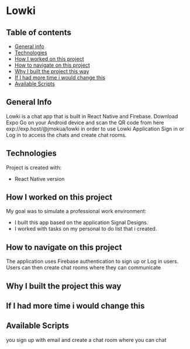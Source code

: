 # Lowki
## Table of contents
* [General info](#general-info)
* [Technologies](#technologies)
* [How I worked on this project](#how-i-worked-on-this-project)
* [How to navigate on this project](#how-to-navigate-on-this-project)
* [Why I built the project this way](#why-i-built-the-project-this-way)
* [If I had more time i would change this](#if-i-had-more-time-i-would-change-this)
* [Available Scripts](#available-scripts)
## General Info
Lowki is a chat app that is built in React Native and Firebase.
Download Expo Go on your Android device and scan the QR code from here exp://exp.host/@jmokua/lowki in order to use Lowki Application
Sign in or Log in to access the chats and create chat rooms.
## Technologies
Project is created with:
- React Native version

## How I worked on this project
My goal was to simulate a professional work environment:
- I built this app based on the application Signal Designs.
- I worked with tasks on my personal to do list that i created.
## How to navigate on this project
The application uses Firebase authentication to sign up or Log in users.
Users can then create chat rooms where they can communicate
## Why I built the project this way
## If I had more time i would change this
## Available Scripts


you sign up with email and create a chat room where you can chat
